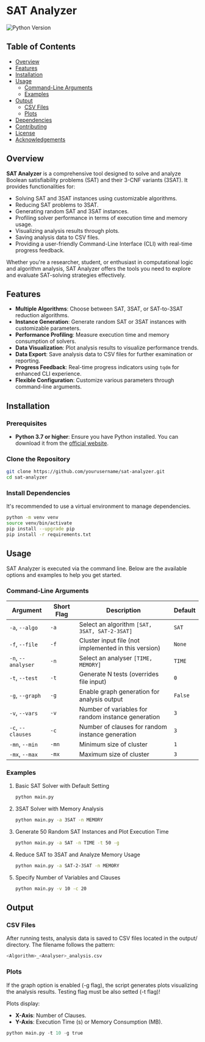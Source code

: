 # SAT Analyzer

![Python Version](https://img.shields.io/badge/python-3.7%2B-blue.svg)

## Table of Contents

- [Overview](#overview)
- [Features](#features)
- [Installation](#installation)
- [Usage](#usage)
  - [Command-Line Arguments](#command-line-arguments)
  - [Examples](#examples)
- [Output](#output)
  - [CSV Files](#csv-files)
  - [Plots](#plots)
- [Dependencies](#dependencies)
- [Contributing](#contributing)
- [License](#license)
- [Acknowledgements](#acknowledgements)

## Overview

**SAT Analyzer** is a comprehensive tool designed to solve and analyze Boolean satisfiability problems (SAT) and their 3-CNF variants (3SAT). It provides functionalities for:

- Solving SAT and 3SAT instances using customizable algorithms.
- Reducing SAT problems to 3SAT.
- Generating random SAT and 3SAT instances.
- Profiling solver performance in terms of execution time and memory usage.
- Visualizing analysis results through plots.
- Saving analysis data to CSV files.
- Providing a user-friendly Command-Line Interface (CLI) with real-time progress feedback.

Whether you're a researcher, student, or enthusiast in computational logic and algorithm analysis, SAT Analyzer offers the tools you need to explore and evaluate SAT-solving strategies effectively.

## Features

- **Multiple Algorithms**: Choose between SAT, 3SAT, or SAT-to-3SAT reduction algorithms.
- **Instance Generation**: Generate random SAT or 3SAT instances with customizable parameters.
- **Performance Profiling**: Measure execution time and memory consumption of solvers.
- **Data Visualization**: Plot analysis results to visualize performance trends.
- **Data Export**: Save analysis data to CSV files for further examination or reporting.
- **Progress Feedback**: Real-time progress indicators using `tqdm` for enhanced CLI experience.
- **Flexible Configuration**: Customize various parameters through command-line arguments.

## Installation

### Prerequisites

- **Python 3.7 or higher**: Ensure you have Python installed. You can download it from the [official website](https://www.python.org/downloads/).

### Clone the Repository

```bash
git clone https://github.com/yourusername/sat-analyzer.git
cd sat-analyzer
```

### Install Dependencies
It's recommended to use a virtual environment to manage dependencies.

```bash
python -m venv venv
source venv/bin/activate
pip install --upgrade pip
pip install -r requirements.txt
```

## Usage

SAT Analyzer is executed via the command line. Below are the available options and examples to help you get started.

### Command-Line Arguments

| Argument          | Short Flag | Description                                        | Default |
|-------------------|------------|----------------------------------------------------|---------|
| `-a`, `--algo`    | `-a`       | Select an algorithm `[SAT, 3SAT, SAT-2-3SAT]`       | `SAT`   |
| `-f`, `--file`    | `-f`       | Cluster input file (not implemented in this version) | `None` |
| `-n`, `--analyser`| `-n`      | Select an analyser `[TIME, MEMORY]`                | `TIME`  |
| `-t`, `--test`    | `-t`       | Generate N tests (overrides file input)            | `0`     |
| `-g`, `--graph`   | `-g`       | Enable graph generation for analysis output        | `False` |
| `-v`, `--vars`    | `-v`       | Number of variables for random instance generation  | `3`     |
| `-c`, `--clauses` | `-c`       | Number of clauses for random instance generation    | `3`     |
| `-mn`, `--min`    | `-mn`      | Minimum size of cluster                             | `1`     |
| `-mx`, `--max`    | `-mx`      | Maximum size of cluster                             | `3`     |


### Examples
1. Basic SAT Solver with Default Setting
    ```bash
    python main.py
    ```
2. 3SAT Solver with Memory Analysis
    ```bash
    python main.py -a 3SAT -n MEMORY
    ```
3. Generate 50 Random SAT Instances and Plot Execution Time
    ```bash
    python main.py -a SAT -n TIME -t 50 -g
    ```

4. Reduce SAT to 3SAT and Analyze Memory Usage
    ```bash
    python main.py -a SAT-2-3SAT -n MEMORY
    ```

5. Specify Number of Variables and Clauses
    ```bash
    python main.py -v 10 -c 20
    ```

## Output

### CSV Files
After running tests, analysis data is saved to CSV files located in the output/ directory. The filename follows the pattern:

```bash
<Algorithm>_<Analyser>_analysis.csv
```

### Plots

If the graph option is enabled (-g flag), the script generates plots visualizing the analysis results. Testing flag must be also setted (-t flag)! 


Plots display:

- **X-Axis**: Number of Clauses.
- **Y-Axis**: Execution Time (s) or Memory Consumption (MB).

```python
python main.py -t 10 -g true
```
